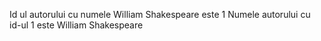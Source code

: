 Id ul autorului cu numele William Shakespeare este 1
Numele autorului cu id-ul 1 este William Shakespeare